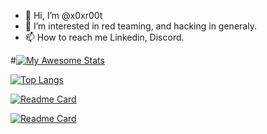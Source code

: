 - 👋 Hi, I’m @x0xr00t
- 👀 I’m interested in red teaming, and hacking in generaly.
- 📫 How to reach me Linkedin, Discord.

#[![My Awesome Stats](https://awesome-github-stats.azurewebsites.net/user-stats/x0xr00t?cardType=level&theme=onedark)](https://git.io/awesome-stats-card)

<!---
x0xr00t/x0xr00t is a ✨ special ✨ repository because its `README.md` (this file) appears on your GitHub profile.
You can click the Preview link to take a look at your changes.
--->
[![Top Langs](https://github-readme-stats.vercel.app/api/top-langs/?username=x0xr00t&hide_progress=true&theme=dark)](https://github.com/anuraghazra/github-readme-stats)

[![Readme Card](https://github-readme-stats.vercel.app/api/pin/?username=x0xr00t&repo=Automated-MUlti-UAC-Bypass)](https://github.com/anuraghazra/github-readme-stats)

[![Readme Card](https://github-readme-stats.vercel.app/api/pin/?username=x0xr00t&theme=dark&repo=sl0ppy-oppg)](https://github.com/anuraghazra/github-readme-stats)
